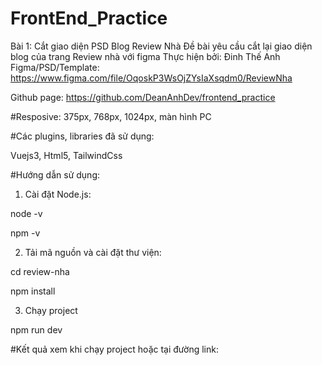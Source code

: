 # FrontEnd_Practice
Bài 1: Cắt giao diện PSD Blog Review Nhà
Đề bài yêu cầu cắt lại giao diện blog của trang Review nhà với figma
Thực hiện bởi: Đinh Thế Anh
Figma/PSD/Template: https://www.figma.com/file/OqoskP3WsOjZYsIaXsqdm0/ReviewNha

Github page: https://github.com/DeanAnhDev/frontend_practice

#Resposive: 
375px, 768px, 1024px, màn hình PC

#Các plugins, libraries đã sử dụng:

Vuejs3, Html5, TailwindCss 

#Hướng dẫn sử dụng:
1. Cài đặt Node.js:
   
node -v

npm -v

2. Tải mã nguồn và cài đặt thư viện:

cd review-nha

npm install

3. Chạy project
   
npm run dev

#Kết quả xem khi chạy project hoặc tại đường link: 
